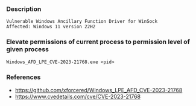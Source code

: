 ### Description
```
Vulnerable Windows Ancillary Function Driver for WinSock 
Affected: Windows 11 version 22H2
```

### Elevate permissions of current process to permission level of given process
```
Windows_AFD_LPE_CVE-2023-21768.exe <pid>
```

### References
* https://github.com/xforcered/Windows_LPE_AFD_CVE-2023-21768
* https://www.cvedetails.com/cve/CVE-2023-21768

